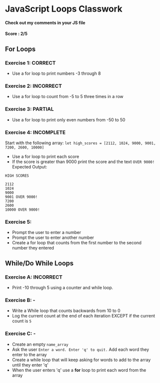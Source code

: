 # JavaScript Loops Classwork
#### Check out my comments in your JS file
#### Score : 2/5
## For Loops

### Exercise 1: CORRECT
- Use a for loop to print numbers -3 through 8

### Exercise 2: INCORRECT
- Use a for loop to count from -5 to 5 three times in a row

### Exercise 3: PARTIAL
- Use a for loop to print only even numbers from -50 to 50

### Exercise 4: INCOMPLETE
Start with the following array:
`let high_scores = [2112, 1024, 9000, 9001, 7200, 2600, 10000]`

- Use a for loop to print each score
- If the score is greater than 9000 print the score and the text `OVER 9000!`
Expected Output:
```
HIGH SCORES

2112
1024
9000
9001 OVER 9000!
7200
2600
10000 OVER 9000!
```

### Exercise 5:
- Prompt the user to enter a number 
- Prompt the user to enter another number 
- Create a for loop that counts from the first number to the second number they entered


## While/Do While Loops

### Exercise A: INCORRECT
- Print -10 through 5 using a counter and while loop.

### Exercise B: -
- Write a While loop that counts backwards from 10 to 0
- Log the current count at the end of each iteration EXCEPT if the current count is ```5```

### Exercise C: -
- Create an empty `name_array`
- Ask the user ```Enter a word. Enter 'q' to quit.``` Add each word they enter to the array
- Create a while loop that will keep asking for words to add to the array until they enter 'q'
- When the user enters 'q' use a **for** loop to print each word from the array


